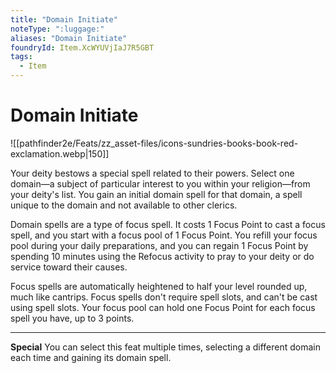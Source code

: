 ```yaml
---
title: "Domain Initiate"
noteType: ":luggage:"
aliases: "Domain Initiate"
foundryId: Item.XcWYUVjIaJ7R5GBT
tags:
  - Item
---
```


# Domain Initiate
![[pathfinder2e/Feats/zz_asset-files/icons-sundries-books-book-red-exclamation.webp|150]]

Your deity bestows a special spell related to their powers. Select one domain—a subject of particular interest to you within your religion—from your deity's list. You gain an initial domain spell for that domain, a spell unique to the domain and not available to other clerics.

Domain spells are a type of focus spell. It costs 1 Focus Point to cast a focus spell, and you start with a focus pool of 1 Focus Point. You refill your focus pool during your daily preparations, and you can regain 1 Focus Point by spending 10 minutes using the Refocus activity to pray to your deity or do service toward their causes.

Focus spells are automatically heightened to half your level rounded up, much like cantrips. Focus spells don't require spell slots, and can't be cast using spell slots. Your focus pool can hold one Focus Point for each focus spell you have, up to 3 points.

* * *

**Special** You can select this feat multiple times, selecting a different domain each time and gaining its domain spell.
